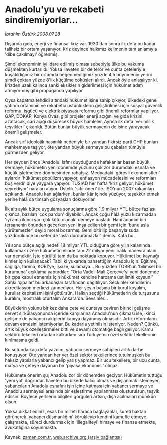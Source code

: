 # Anadolu'yu ve rekabeti sindiremiyorlar...

*İbrahim Öztürk 2008.07.28*

<tr><td class="metin" colspan="2" style="padding-top: 20px; padding-left: 5px; padding-right: 10px;">Dışarıda gıda, enerji ve finansal kriz var. 1930'dan sonra ilk defa bu kadar talihsiz bir ortam yaşanıyor. Kriz deyince halkımız kelimenin tam anlamıyla 'dibe çakılmayı' öğrenmiş.</td></tr><tr><td class="metin" colspan="2" style="padding-top: 20px; padding-left: 5px; padding-right: 10px;"><p> Şimdi ekonominin iyi idare edilmiş olması sebebiyle ülke bu vakuma düşmekten kurtarıldı. Yoksa ilaveten bir de terör ve cunta çeteleriyle kuşatıldığımız bir ortamda beğenmediğimiz yüzde 4,5 büyümenin yerini şimdi çoktan yüzde 8'lik küçülme çöküşleri alırdı. Ancak öyle anlaşılıyor ki, krizden uzak kalınca sanki eksiklerin giderilmesi için hükümet adım atmıyormuş gibi propaganda yapılıyor. 
<p>Oysa kapatma tehdidi altındaki hükümet işine sahip çıkıyor, ülkedeki genel yatırım ortamının ve rekabetçi üstünlüklerin geliştirilmesi için sosyal güvenlik reformu, işgücü ve elektrik piyasası reformu gibi önemli reformlar yapılıyor. GAP, DOKAP, Konya Ovası gibi projeler enerji açığını ve gıda krizini azaltacak, cari açığı düşürecek büyük hamleler. Ayrıca ilk defa 'verimlilik teşvikleri' çıkarıldı. Bütün bunlar büyük sermayenin de işine yarayacak önemli gelişmeler. 
<p>Ancak sırf ideolojik hasımlık nedeniyle bir yandan fikirsiz parti CHP bunları mahkemeye taşıyor, öte yandan büyük sermaye bu çabaları tümüyle görmezden geliyor.
<p>Her şeyden önce 'Anadolu' lafını duyduğunda hafakanlar basan büyük sermaye, hükümetin yeni dönemde yüzünü çok zor durumdaki esnafa ve küçük işletmelere dönmesinden rahatsız. Medyadaki 'görevli ekonomistleri' aylardır 'hükümet popülizm yapıyor, enflasyon mücadelesini ve reformları boş verdi' diye yaygara yapıyor. TÜSİAD her hafta 'kriz geliyor, hükümet seyrediyor' naraları atıyor. Üstelik 'sıfır öneri' ile. İSO'nun 2007 rakamları açıklandı. Anadolu kan ağlarken, bunlar kâr içinde yüzüyor, teşekkür etmek yerine hâlâ da timsah gözyaşları döküyorlar. 
<p>İlk altı aylık bütçe uygulama sonuçlarına göre 1,9 milyar YTL bütçe fazlası çıkınca, bazıları 'çok pardon' diyebildi. Ancak çoğu hâlâ yüzü kızarmadan 'iyi ama ikinci yarı çok kötü olacak' demeye başladı. Hani adamın biri tersanenin önünden geçerken yeni inşa edilen bir gemi için 'bunu asla yürütemezler' deyip moral bozarmış. Gemi bitirilip başarıyla suda yüzdürülünce bu sefer de 'asla durduramazlar' demiş. Kafa bu. 
<p>Yıl sonu bütçe açığı hedefi 18 milyar YTL olduğuna göre yılın kalanında kullanmak üzere hükümetin elinde tam 22 milyar yeni liralık manevra alanı var demektir. İşte gürültü tam da bu noktada kopuyor. Hükümet bu kaynağı kimler için kullanacak? Tabii ki yukarıda bahsettiğim Anadolu için. Eğitime, sağlığa, tarıma, KOBİ'ye, işsize, sulamaya... Bu yüzden TOBB'un 'bilimsel bir kurumuna' açıklama yaptırdılar: "Orta Vadeli Mali Çerçeve'yi yeni dönemde bir çıpa kabul etmemiz için hükümet kendine harcama üst limiti koysun." Sanki 'çıpalar' bu arkadaşlar tarafından dağıtılıyor. Seçkinler kendilerini akreditasyon merkezi zannediyor. Her şeyin başına bir kurul koyalım, kurullar kapitalizmi işini götürsün. Halkın seçtiği hükümetlerin de turşusunu kuralım, mostralık oturtalım Ankara'da. Sevsinler...
<p>Büyüklerin yolunu bir kez daha çete ve cuntaya çeviren birinci gelişme servet sirkülasyonunda içeride karşılarına Anadolu'nun çıkması ise, ikinci gelişme de yabancı rakiplerin kapıya dayanmış olmasıdır. Artık reformların devam etmesini istemiyorlar. Bu kadarla yetinilsin isteniyor. Neden? Çünkü, artık büyük özelleştirmeler bitti ve devamı otomatiğe bağlı geliyor. Kamu sektörü tekelleri ortadan kalkarken sıra Türkiye'nin özel sektör tekellerinin kırılmasına geldi. 
<p>Bu sütunda kaç defa yazdım, yabancı sermeye sahipleri artık darbe konuşuyor. Öte yandan her yer özel sektör tekellerince tutulmuşken bu haksız yapılarla yabancı gelip yarış yapmaz. Bir ucu tekellere, bir ucu cunta, mafya ve çeteye dayanan bir 'piyasa ekonomisi' olmaz. 
<p>Hükümete önerim şu; Anadolu zor bir dönemden geçiyor. Hükümetin tuttuğu 'yeni yol' doğrudur. İlaveten bu ülkede kalıcı olmak ve dışlanmak istemeyen yabancıların Anadolu esnafını işin içine katması için yabancı sermaye ve Anadolu sermayesi arasında bir eşleştirme yapılanması oluşturulsun, teşvik edilsin. Böylece yerlilerin bilgileri görgüleri artsın, dışa açılmaları mümkün olsun. 
<p>Yoksa dikkat ediniz, esas bir milleti haraca bağlayanlar, sureti haktan görünerek 'yabancı düşmanlığını' körükleyip kendini kamufle etmeye çalışmakta, süreci durdurmak için 'illegaliteyi' himaye ve finanse etmekte, avukatlığına soyunmakta.<br/></p></p></p></p></p></p></p></p></p></p></td></tr>

Kaynak: [zaman.com.tr](http://zaman.com.tr/yazar.do?yazino=719264), [web.archive.org (arşiv bağlantısı)](http://web.archive.org/web/20080828141325/http://zaman.com.tr:80/yazar.do?yazino=719264)
